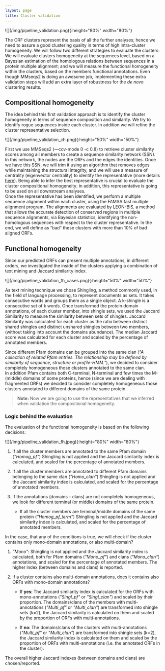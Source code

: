 ```yaml
---
layout: page
title: Cluster validation
---
```


<div class="img_container img-responsive">
![](/img/pipeline_validation.png){:height="80%" width="80%"}
</div>

The ORF clusters represent the basis of all the further analyses; hence we need to assure a good clustering quality in terms of high intra-cluster homogeneity. We will follow two different strategies to evaluate the clusters: We will evaluate clusters homogeneity at the sequences level, based on a Bayesian estimation of the homologous relations between sequences in a protein multiple alignment; and we will measure the functional homogeneity within the clusters, based on the members functional annotations. Even though MMseqs2 is doing an awesome job, implementing these extra validation steps will add an extra layer of robustness for the _de novo_ clustering results.

<h2 class="section-heading  text-primary">Compositional homogeneity</h2>

The idea behind this first validation approach is to identify the cluster homogeneity in terms of sequence composition and similarity. We try to identify rogue sequences inside each cluster. In addition we will refine the cluster representative selection.  

<div class="img_container img-responsive">
![](/img/pipeline_validation_ch.png){:height="50%" width="50%"}
</div>

First we use MMSeqs2 (—cov-mode 0 -c 0.8) to retrieve cluster similarity scores among all members to create a sequence similarity network (SSN). In this network, the nodes are the ORFs and the edges the identities. Once we have this SSN, we will trim it using an algorithm that removes edges while maintaining the structural integrity,  and we will use a measure of centrality (eigenvector centrality) to identify the representative (more details [here](Protein-cluster-representative-refinement)). Being able to infer the best representative is crucial to evaluate the cluster compositional homogeneity; in addition, this representative is going to be used on all downstream analyses.  
Once the representative has been identified, we perform a multiple sequence alignment within each cluster, using the FAMSA fast multiple alignment program. The alignments are evaluated by LEON-BIS, a method that allows the accurate detection of conserved regions in multiple sequence alignments, via Bayesian statistics, identifying the non-homologous sequences with respect to the cluster representative. In the end, we will define as “bad” these clusters with more than 10% of bad aligned ORFs.

<h2 class="section-heading  text-primary">Functional homogeneity</h2>

Since our predicted ORFs can present multiple annotations, in different orders, we investigated the inside of the clusters applying a combination of text mining and Jaccard similarity index.

<div class="img_container img-responsive">
![](/img/pipeline_validation_fh_cases.png){:height="50%" width="50%"}
</div>

As text mining technique we chose Shingling, a method commonly used, in the field of language processing, to represent documents as sets. It takes consecutive words and groups them as a single object. A k-shingle is a consecutive set of k words. Once transformed the protein domain annotations, of each cluster member, into shingle sets, we used the Jaccard Similarity to measure the similarity between sets of shingles. Jaccard Similarity was calculated for each cluster as the ratio between distinct shared shingles and distinct unshared shingles between two members, (without taking into account the domains abundance). The median Jaccard score was calculated for each cluster and scaled by the percentage of annotated members.

Since different Pfam domains can be grouped into the same clan (_"A collection of related Pfam entries. The relationship may be defined by similarity of sequence, structure or profile-HMM."_), we decided to consider completely homogeneous those clusters annotated to the same clan.  
In addition Pfam contains both C-terminal, N-terminal and few times the M-(middle) domains of some proteins, hence (since we are dealing with fragmented ORFs) we decided to consider completely homogeneous those clusters annotated to different domains of the same protein.

> **Note:** Now we are going to use the representatives that we inferred when validation the compositional homogeneity.

<h3 class="section-heading  text-primary">Logic behind the evaluation</h3>

The evaluation of the functional homogeneity is based on the following decisions:

<div class="img_container img-responsive">
![](/img/pipeline_validation_fh.jpeg){:height="80%" width="80%"}
</div>

1.  If all the cluster members are annotated to the same Pfam domain (_"Homog_pf"_) Shingling is not applied and the Jaccard similarity index is calculated, and scaled for the percentage of annotated members.

2.  If all the cluster members are annotated to different Pfam domains belonging to the same clan (_"Homo_clan"_) Shingling is not applied and the Jaccard similarity index is calculated, and scaled for the percentage of annotated members.

3.  If the annotations (domains - clans) are not completely homogeneous, we look for different terminal (or middle) domains of the same protein.
    -   If all the cluster members are terminal/middle domains of the same protein (_"Homog_pf_term"_) Shingling is not applied and the Jaccard similarity index is calculated, and scaled for the percentage of annotated members.

In the case, that any of the conditions is true, we will check if the cluster contains only mono-domain annotations, or also multi-domain?

1.  _”Mono"_: Shingling is not applied and the Jaccard similarity index is calculated, both for Pfam domains (_"Mono_pf"_) and clans (_"Mono_clan"_) annotations, and scaled for the percentage of annotated members. The higher index (between domains and clans) is reported.

2.  If a cluster contains also multi-domain annotations, does it contains also ORFs with mono-domain annotations?

    -   If **yes**: The Jaccard similarity index is calculated for the ORFs with mono-annotations (_"Singl_pf"_ or _"Singl_clan"_) and scaled by their proportion. The domains/clans of the members with multi-annotations (_"Multi_pf"_ or _"Multi_clan"_) are transformed into shingle sets (k=2), the Jaccard similarity is calculated on them and scaled by the proportion of ORFs with multi-annotations.

    -   If **no**: The domains/clans of the clusters with multi-annotations (_"Multi_pf"_ or _"Multi_clan"_) are transformed into shingle sets (k=2), the Jaccard similarity index is calculated on them and scaled by the proportion of ORFs with multi-annotations (i.e. the annotated ORFs in the cluster).

The overall higher Jaccard indexes (between domains and clans) are chosen/reported.
